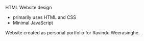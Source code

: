 HTML Website design
- primarily uses HTML and CSS 
- Minimal JavaScript


Website created as personal portfolio for Ravindu Weerasinghe. 

 